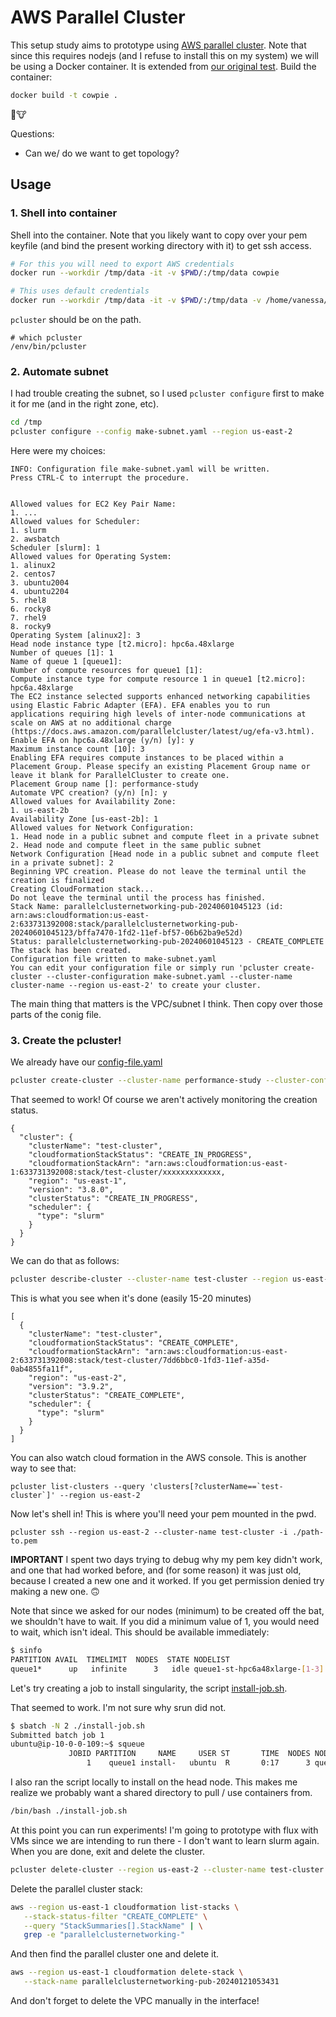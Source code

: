 # AWS Parallel Cluster

This setup study aims to prototype using [AWS parallel cluster](https://docs.aws.amazon.com/parallelcluster/latest/ug/install-v3-virtual-environment.html). Note that since this requires nodejs (and I refuse to install this on my system) we will be using a Docker container. It is extended from [our original test](https://github.com/converged-computing/metrics-operator-experiments/tree/main/performance/testing/slurm/aws-0). Build the container:

```bash
docker build -t cowpie .
```

💩️🐮

Questions:

- Can we/ do we want to get topology?

## Usage

### 1. Shell into container

Shell into the container. Note that you likely want to copy over your pem keyfile (and bind the present working directory with it) to get ssh access.
 
```bash
# For this you will need to export AWS credentials
docker run --workdir /tmp/data -it -v $PWD/:/tmp/data cowpie

# This uses default credentials
docker run --workdir /tmp/data -it -v $PWD/:/tmp/data -v /home/vanessa/.aws:/root/.aws  cowpie
```

`pcluster` should be on the path.

```
# which pcluster
/env/bin/pcluster
```

### 2. Automate subnet

I had trouble creating the subnet, so I used `pcluster configure` first to make it for me (and in the right zone, etc).

```bash
cd /tmp
pcluster configure --config make-subnet.yaml --region us-east-2
```
Here were my choices:

```console
INFO: Configuration file make-subnet.yaml will be written.
Press CTRL-C to interrupt the procedure.


Allowed values for EC2 Key Pair Name:
1. ...
Allowed values for Scheduler:
1. slurm
2. awsbatch
Scheduler [slurm]: 1
Allowed values for Operating System:
1. alinux2
2. centos7
3. ubuntu2004
4. ubuntu2204
5. rhel8
6. rocky8
7. rhel9
8. rocky9
Operating System [alinux2]: 3
Head node instance type [t2.micro]: hpc6a.48xlarge
Number of queues [1]: 1
Name of queue 1 [queue1]: 
Number of compute resources for queue1 [1]: 
Compute instance type for compute resource 1 in queue1 [t2.micro]: hpc6a.48xlarge
The EC2 instance selected supports enhanced networking capabilities using Elastic Fabric Adapter (EFA). EFA enables you to run applications requiring high levels of inter-node communications at scale on AWS at no additional charge (https://docs.aws.amazon.com/parallelcluster/latest/ug/efa-v3.html).
Enable EFA on hpc6a.48xlarge (y/n) [y]: y
Maximum instance count [10]: 3
Enabling EFA requires compute instances to be placed within a Placement Group. Please specify an existing Placement Group name or leave it blank for ParallelCluster to create one.
Placement Group name []: performance-study
Automate VPC creation? (y/n) [n]: y
Allowed values for Availability Zone:
1. us-east-2b
Availability Zone [us-east-2b]: 1
Allowed values for Network Configuration:
1. Head node in a public subnet and compute fleet in a private subnet
2. Head node and compute fleet in the same public subnet
Network Configuration [Head node in a public subnet and compute fleet in a private subnet]: 2
Beginning VPC creation. Please do not leave the terminal until the creation is finalized
Creating CloudFormation stack...
Do not leave the terminal until the process has finished.
Stack Name: parallelclusternetworking-pub-20240601045123 (id: arn:aws:cloudformation:us-east-2:633731392008:stack/parallelclusternetworking-pub-20240601045123/bffa7470-1fd2-11ef-bf57-06b62ba9e52d)
Status: parallelclusternetworking-pub-20240601045123 - CREATE_COMPLETE          
The stack has been created.
Configuration file written to make-subnet.yaml
You can edit your configuration file or simply run 'pcluster create-cluster --cluster-configuration make-subnet.yaml --cluster-name cluster-name --region us-east-2' to create your cluster.
```

The main thing that matters is the VPC/subnet I think. Then copy over those parts of the conig file.


### 3. Create the pcluster!

We already have our [config-file.yaml](config-file.yaml)

```bash
pcluster create-cluster --cluster-name performance-study --cluster-configuration config-file.yaml
```

That seemed to work! Of course we aren't actively monitoring the creation status.

```console
{
  "cluster": {
    "clusterName": "test-cluster",
    "cloudformationStackStatus": "CREATE_IN_PROGRESS",
    "cloudformationStackArn": "arn:aws:cloudformation:us-east-1:633731392008:stack/test-cluster/xxxxxxxxxxxxx,
    "region": "us-east-1",
    "version": "3.8.0",
    "clusterStatus": "CREATE_IN_PROGRESS",
    "scheduler": {
      "type": "slurm"
    }
  }
}
```

We can do that as follows:

```bash
pcluster describe-cluster --cluster-name test-cluster --region us-east-2
```

This is what you see when it's done (easily 15-20 minutes)

```console
[
  {
    "clusterName": "test-cluster",
    "cloudformationStackStatus": "CREATE_COMPLETE",
    "cloudformationStackArn": "arn:aws:cloudformation:us-east-2:633731392008:stack/test-cluster/7dd6bbc0-1fd3-11ef-a35d-0ab4855fa11f",
    "region": "us-east-2",
    "version": "3.9.2",
    "clusterStatus": "CREATE_COMPLETE",
    "scheduler": {
      "type": "slurm"
    }
  }
]

```

You can also watch cloud formation in the AWS console. This is another way to see that:

```console
pcluster list-clusters --query 'clusters[?clusterName==`test-cluster`]' --region us-east-2
```

Now let's shell in! This is where you'll need your pem mounted in the pwd.

```console
pcluster ssh --region us-east-2 --cluster-name test-cluster -i ./path-to.pem
```

**IMPORTANT** I spent two days trying to debug why my pem key didn't work, and one that had worked before, and (for some reason) it was just old, because I created a new one and it worked. If you get permission denied try making a new one. 🙃️

Note that since we asked for our nodes (minimum) to be created off the bat, we shouldn't have to wait. If you did a minimum value of 1, you would need to wait, which isn't ideal. This should be available immediately:

```bash
$ sinfo
PARTITION AVAIL  TIMELIMIT  NODES  STATE NODELIST
queue1*      up   infinite      3   idle queue1-st-hpc6a48xlarge-[1-3]
```

Let's try creating a job to install singularity, the script [install-job.sh](install-job.sh).

That seemed to work. I'm not sure why srun did not.

```bash
$ sbatch -N 2 ./install-job.sh
Submitted batch job 1
ubuntu@ip-10-0-0-109:~$ squeue
             JOBID PARTITION     NAME     USER ST       TIME  NODES NODELIST(REASON)
                 1    queue1 install-   ubuntu  R       0:17      3 queue1-st-hpc6a48xlarge-[1-3]
```

I also ran the script locally to install on the head node. This makes me realize we probably want a shared directory to pull / use containers from.

```bash
/bin/bash ./install-job.sh
```

At this point you can run experiments! I'm going to prototype with flux with VMs since we are intending to run there - I don't want to learn slurm again.
When you are done, exit and delete the cluster.

```bash
pcluster delete-cluster --region us-east-2 --cluster-name test-cluster
```

Delete the parallel cluster stack:

```bash
aws --region us-east-1 cloudformation list-stacks \
   --stack-status-filter "CREATE_COMPLETE" \
   --query "StackSummaries[].StackName" | \
   grep -e "parallelclusternetworking-" 
```

And then find the parallel cluster one and delete it.

```bash
aws --region us-east-1 cloudformation delete-stack \
   --stack-name parallelclusternetworking-pub-20240121053431
```

And don't forget to delete the VPC manually in the interface!
